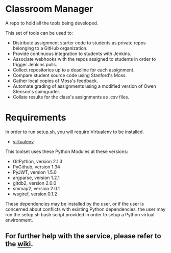 # Classroom Manager
A repo to hold all the tools being developed.

This set of tools can be used to:  
- Distribute assignment starter code to students as private repos belonging to a GitHub organization.
- Provide continuous integration to students with Jenkins.
- Associate webhooks with the repos assigned to students in order to trigger Jenkins pulls.
- Collect repositories up to a deadline for each assignment.
- Compare student source code using Stanford's Moss.
- Gather local copies of Moss's feedback.
- Automate grading of assignments using a modified version of Owen Stenson's spimgrader.
- Collate results for the class's assignments as .csv files.

# Requirements
In order to run setup.sh, you will require Virtualenv to be installed.
* [virtualenv](https://virtualenv.pypa.io/en/stable/)  


This toolset uses these Python Modules at these versions:  
* GitPython, version 2.1.3
* PyGithub, version 1.34
* PyJWT, version 1.5.0
* argparse, version 1.2.1
* gitdb2, version 2.0.0
* smmap2, version 2.0.1
* wsgiref, version 0.1.2

These dependencies may be installed by the user, or if the user is concerned about conflicts with existing Python dependencies, the user may run the setup.sh bash script provided in order to setup a Python virtual environment.

## For further help with the service, please refer to the [wiki](https://github.com/cmput229/TA_classroom_manager/wiki).  
